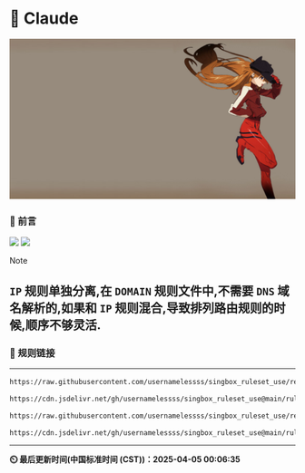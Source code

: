 
# 🧸 Claude
![](https://raw.githubusercontent.com/usernamelessss/picture-bed/main/images/202504042256831.jpg)
### 📣 前言
![](https://shields.io/badge/-移除重复规则-ff69b4) ![](https://shields.io/badge/-IP&nbsp;规则单独存放不与&nbsp;DOMAIN&nbsp;等混合-green)
> [!NOTE]
**`IP` 规则单独分离,在 `DOMAIN` 规则文件中,不需要 `DNS` 域名解析的,如果和 `IP` 规则混合,导致排列路由规则的时候,顺序不够灵活.**
---

###  🔗 规则链接
---

```url
https://raw.githubusercontent.com/usernamelessss/singbox_ruleset_use/refs/heads/main/rule/Claude/Claude_No_IP.json
```

```url
https://cdn.jsdelivr.net/gh/usernamelessss/singbox_ruleset_use@main/rule/Claude/Claude_No_IP.json
```

```url
https://raw.githubusercontent.com/usernamelessss/singbox_ruleset_use/refs/heads/main/rule/Claude/Claude_No_IP.srs
```

```url
https://cdn.jsdelivr.net/gh/usernamelessss/singbox_ruleset_use@main/rule/Claude/Claude_No_IP.srs
```

---
**⏲️ 最后更新时间(中国标准时间 (CST))：2025-04-05 00:06:35**
